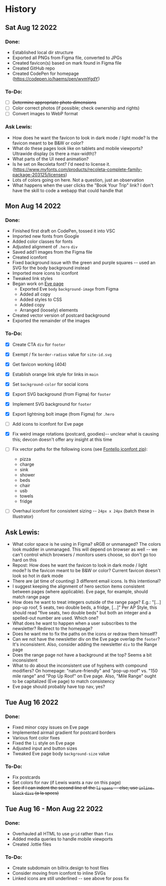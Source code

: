 # History

## Sat Aug 12 2022

### Done:
  - Established local dir structure
  - Exported all PNGs from Figma file, converted to JPGs
  - Created favicon(s) based on mark found in Figma file
  - Created GitHub repo
  - Created CodePen for homepage (https://codepen.io/haems/pen/wvmYgdY)

### To-Do:
- [ ] ~~Determine appropriate photo dimensions~~
- [ ] Color correct photos (if possible; check ownership and rights)
- [ ] Convert images to WebP format
  
### Ask Lewis:
  - How does he want the favicon to look in dark mode / light mode? Is the favicon meant to be B&W or color?
  - What do these pages look like on tablets and mobile viewports? Ultrawide display (is there a max-width)?
  - What parts of the UI need animation?
  - Is he set on Recoleta font? I'd need to license it. (https://www.myfonts.com/products/recoleta-complete-family-package-203125/licenses)
  - Lots of colors going on here. Not a question, just an observation
  - What happens when the user clicks the "Book Your Trip" link? I don't have the skill to code a webapp that could handle that


## Mon Aug 14 2022
### Done:
- Finished first draft on CodePen, tossed it into VSC
- Imported new fonts from Google
- Added color classes for fonts
- Adjusted alignment of `.hero` `div`
- Saved add'l images from the Figma file
- Created iconfont
- Fixed background issue with the green and purple squares -- used an SVG for the body background instead
- Imported more icons to iconfont
- Tweaked link styles
- Began work on [Eve page](html/eve.html)
  - Exported Eve `body` `background-image` from Figma
  - Added all copy
  - Added styles to CSS
  - Added copy
  - Arranged (loosely) elements
- Created vector version of postcard background
- Exported the remainder of the images
  
### To-Do:

- [x] Create CTA `div` for `footer`
- [x] Exempt / fix `border-radius` value for `site-id.svg`
- [x] Get favicon working (404)
- [x] Establish orange link style for links in `main`
- [x] Set `background-color` for social icons
- [x] Export SVG background (from Figma) for `footer`
- [x] Implement SVG background for `footer`
- [x] Export lightning bolt image (from Figma) for `.hero`
- [ ] Add icons to iconfont for Eve page
- [x] Fix weird image rotations (postcard, goodies)-- unclear what is causing this; devcon doesn't offer any insight at this time
- [ ] Fix vector paths for the following icons (see [Fontello iconfont zip](/fontello-20e39316.zip)):
  - pizza
  - charge
  - sink
  - shower
  - beds
  - chair
  - usb
  - towels
  - fridge
  
- [ ] Overhaul iconfont for consistent sizing -- `24px x 24px` (batch these in Illustrator)
  
## Ask Lewis:
- What color space is he using in Figma? sRGB or unmanaged? The colors look muddier in unmanaged. This will depend on browser as well -- we can't control which browsers / monitors users choose, so don't go too hard on this
- Repost: How does he want the favicon to look in dark mode / light mode? Is the favicon meant to be B&W or color? Current favicon doesn't look so hot in dark mode
- There are (at time of counting) 3 different email icons. Is this intentional?
- I suggest keeping the alignment of hero section items consistent between pages (where applicable). Eve page, for example, should match range page
- How does he want to treat integers outside of the range page? E.g.: "[...] pop-up roof, 5 seats, two double beds, a fridge, [...]" Per AP Style, this should read "five seats, two double beds" but both an integer and a spelled-out number are used. Which one?
- What does he want to happen when a user subscribes to the newsletter? Redirect to the homepage?
- Does he want me to fix the paths on the icons or redraw them himself?
- Can we not have the newsletter div on the Eve page overlap the `footer`? It's inconsistent. Also, consider adding the newsletter `div` to the Range page
- Does the range page not have a background at the top? Seems a bit inconsistent
- What to do about the inconsistent use of hyphens with compound modifiers? On homepage: "nature-friendly" and "pop-up roof" vs. "150 mile range" and "Pop Up Roof" on Eve page. Also, "Mile Range" ought to be capitalized (Eve page) to match consistency
- Eve page should probably have top nav, yes?

## Tue Aug 16 2022
### Done:
- Fixed minor copy issues on Eve page
- Implemented airmail gradient for postcard borders
- Various font color fixes
- Fixed the `li` style on Eve page
- Adjusted input and button sizes
- Tweaked Eve page body `background-size` value
  
### To-Do:
- Fix postcards
- Set colors for nav (if Lewis wants a nav on this page)
- ~~See if I can indent the second line of the `li` `spans` -- else, use `inline-block` `divs` (a la specs)~~

## Tue Aug 16 - Mon Aug 22 2022
### Done:
- Overhauled all HTML to use ``grid`` rather than ``flex``
- Added media queries to handle mobile viewports
- Created .lottie files

### To-Do:
- Create subdomain on billrix.design to host files
- Consider moving from iconfont to inline SVGs
- Linked icons are still underlined -- see above for poss fix
